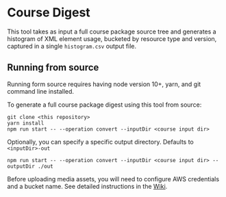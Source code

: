 # Course Digest

This tool takes as input a full course package source tree and generates a histogram of XML element usage, bucketed by resource type and version, captured in a single `histogram.csv` output file.

## Running from source

Running form source requires having node version 10+, yarn, and git command line installed.

To generate a full course package digest using this tool from source:

```
git clone <this repository>
yarn install
npm run start -- --operation convert --inputDir <course input dir>
```

Optionally, you can specify a specific output directory. Defaults to `<inputDir>-out`
```
npm run start -- --operation convert --inputDir <course input dir> --outputDir ./out
```

Before uploading media assets, you will need to configure AWS credentials and a bucket name.
See detailed instructions in the [Wiki](https://github.com/Simon-Initiative/course-digest/wiki).
